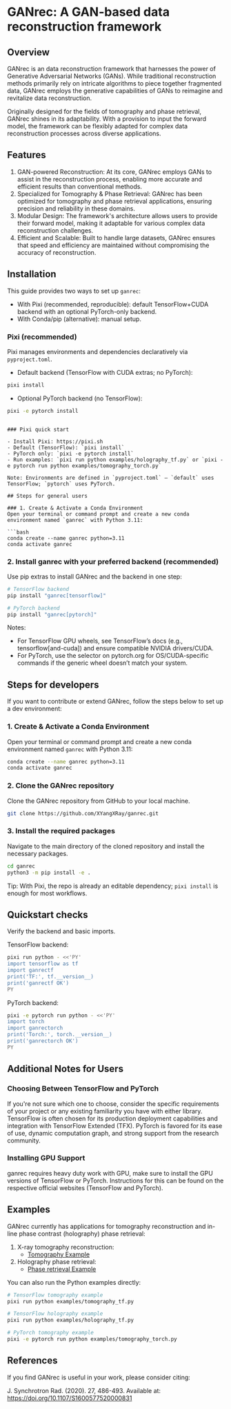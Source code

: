 # GANrec: A GAN-based data reconstruction framework

## Overview

GANrec is an data reconstruction framework that harnesses the power of Generative Adversarial Networks (GANs). While traditional reconstruction methods primarily rely on intricate algorithms to piece together fragmented data, GANrec employs the generative capabilities of GANs to reimagine and revitalize data reconstruction.

Originally designed for the fields of tomography and phase retrieval, GANrec shines in its adaptability. With a provision to input the forward model, the framework can be flexibly adapted for complex data reconstruction processes across diverse applications.

## Features

1. GAN-powered Reconstruction: At its core, GANrec employs GANs to assist in the reconstruction process, enabling more accurate and efficient results than conventional methods.
2. Specialized for Tomography & Phase Retrieval: GANrec has been optimized for tomography and phase retrieval applications, ensuring precision and reliability in these domains.
3. Modular Design: The framework's architecture allows users to provide their forward model, making it adaptable for various complex data reconstruction challenges.
4. Efficient and Scalable: Built to handle large datasets, GANrec ensures that speed and efficiency are maintained without compromising the accuracy of reconstruction.

## Installation

This guide provides two ways to set up `ganrec`:
- With Pixi (recommended, reproducible): default TensorFlow+CUDA backend with an optional PyTorch-only backend.
- With Conda/pip (alternative): manual setup.

### Pixi (recommended)

Pixi manages environments and dependencies declaratively via `pyproject.toml`.

- Default backend (TensorFlow with CUDA extras; no PyTorch):

```bash
pixi install
```

- Optional PyTorch backend (no TensorFlow):

```bash
pixi -e pytorch install
```


```

### Pixi quick start

- Install Pixi: https://pixi.sh
- Default (TensorFlow): `pixi install`
- PyTorch only: `pixi -e pytorch install`
- Run examples: `pixi run python examples/holography_tf.py` or `pixi -e pytorch run python examples/tomography_torch.py`

Note: Environments are defined in `pyproject.toml` — `default` uses TensorFlow; `pytorch` uses PyTorch.

## Steps for general users

### 1. Create & Activate a Conda Environment
Open your terminal or command prompt and create a new conda environment named `ganrec` with Python 3.11:

```bash
conda create --name ganrec python=3.11
conda activate ganrec
```

### 2. Install ganrec with your preferred backend (recommended)
Use pip extras to install GANrec and the backend in one step:

```bash
# TensorFlow backend
pip install "ganrec[tensorflow]"

# PyTorch backend
pip install "ganrec[pytorch]"
```

Notes:
- For TensorFlow GPU wheels, see TensorFlow’s docs (e.g., tensorflow[and-cuda]) and ensure compatible NVIDIA drivers/CUDA.
- For PyTorch, use the selector on pytorch.org for OS/CUDA-specific commands if the generic wheel doesn’t match your system.

## Steps for developers
If you want to contribute or extend GANrec, follow the steps below to set up a dev environment:


### 1. Create & Activate a Conda Environment
Open your terminal or command prompt and create a new conda environment named `ganrec` with Python 3.11:

```bash
conda create --name ganrec python=3.11
conda activate ganrec
```
   
### 2. Clone the GANrec repository
Clone the GANrec repository from GitHub to your local machine.
```bash
git clone https://github.com/XYangXRay/ganrec.git
```

### 3. Install the required packages

Navigate to the main directory of the cloned repository and install the necessary packages.
```bash
cd ganrec
python3 -m pip install -e .
```

Tip: With Pixi, the repo is already an editable dependency; `pixi install` is enough for most workflows.

## Quickstart checks

Verify the backend and basic imports.

TensorFlow backend:
```bash
pixi run python - <<'PY'
import tensorflow as tf
import ganrectf
print('TF:', tf.__version__)
print('ganrectf OK')
PY
```

PyTorch backend:
```bash
pixi -e pytorch run python - <<'PY'
import torch
import ganrectorch
print('Torch:', torch.__version__)
print('ganrectorch OK')
PY
```

## Additional Notes for Users

### Choosing Between TensorFlow and PyTorch
If you're not sure which one to choose, consider the specific requirements of your project or any existing familiarity you have with either library.
TensorFlow is often chosen for its production deployment capabilities and integration with TensorFlow Extended (TFX).
PyTorch is favored for its ease of use, dynamic computation graph, and strong support from the research community.
### Installing GPU Support
ganrec requires heavy duty work with GPU, make sure to install the GPU versions of TensorFlow or PyTorch. Instructions for this can be found on the respective official websites (TensorFlow and PyTorch).

## Examples

GANrec currently has applications for tomography reconstruction and in-line phase contrast (holography) phase retrieval:

1. X-ray tomography reconstruction:
   - [Tomography Example](https://github.com/XYangXRay/ganrec/blob/main/examples/tomography_tf.ipynb)
2. Holography phase retrieval:
   - [Phase retrieval Example](https://github.com/XYangXRay/ganrec/blob/main/examples/holography_tf.ipynb)

You can also run the Python examples directly:

```bash
# TensorFlow tomography example
pixi run python examples/tomography_tf.py

# TensorFlow holography example
pixi run python examples/holography_tf.py

# PyTorch tomography example
pixi -e pytorch run python examples/tomography_torch.py
```

## References

If you find GANrec is useful in your work, please consider citing:

J. Synchrotron Rad. (2020). 27, 486-493.
Available at: https://doi.org/10.1107/S1600577520000831
